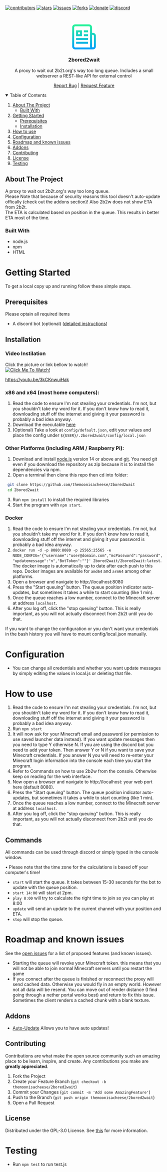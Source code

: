 <!-- Badges -->
[![contributors]][contributors-url]
[![stars]][stars-url]
[![issues]][issues-url]
[![forks]][forks-url]
[![donate]][donate-url]
[![discord]][discord-url]

<!-- PROJECT LOGO -->
</br>
<div align="center">

<a href="#readme.md"><img align="center" src="images/logo.png" alt="Logo" width="80" height="80"><a>

### 2bored2wait

A proxy to wait out 2b2t.org's way too long queue. Includes a small webserver a REST-like API for external control

[Report Bug](https://github.com/themoonisacheese/2bored2wait/issues) | [Request Feature](https://github.com/themoonisacheese/2bored2wait/issues)

</div>

<!-- TABLE OF CONTENTS -->
<details open="open">
<summary>Table of Contents</summary><p>

1. [About The Project](#about-the-project)
   - [Built With](#built-with)
2. [Getting Started](#getting-started)
   - [Prerequisites](#prerequisites)
   - [Installation](#installation)
3. [How to use](#how-to-use)
4. [Configuration](#configuration)
5. [Roadmap and known issues](#roadmap-and-known-issues)
6. [Addons](#addons)
6. [Contributing](#contributing)
7. [License](#license)
8. [Testing](#testing)

</p></details>

<!-- ABOUT THE PROJECT -->

## About The Project

A proxy to wait out 2b2t.org's way too long queue.  
Please Note that because of security reasons this tool doesn't auto-update offically (check out the addons section)! Also 2b2w does not show ETA from 2b2t.  
The ETA is calculated based on position in the queue. This results in better ETA most of the time.

### Built With

- node.js
- npm
- HTML

<!-- GETTING STARTED -->

# Getting Started

To get a local copy up and running follow these simple steps.

## Prerequisites

Please optain all required items

- A discord bot (optional) ([detailed instructions](https://discordpy.readthedocs.io/en/stable/discord.html))

## Installation
   
### Video Instilation 

Click the picture or link bellow to watch!   
[![Click Me To Watch!](https://img.youtube.com/vi/3kCKnwuiHak/0.jpg)](https://youtu.be/3kCKnwuiHak)
  
   
https://youtu.be/3kCKnwuiHak

### x86 and x64 (most home computers):

1. Read the code to ensure I'm not stealing your credentials. I'm not, but you shouldn't take my word for it. If you don't know how to read it, downloading stuff off the internet and giving it your password is probably a bad idea anyway.
2. Download the executable [here](https://github.com/themoonisacheese/2bored2wait/releases/latest)
3. (Optional) Take a look at `config/default.json`, edit your values and place the config under `${USER}/.2bored2wait/config/local.json`

### Other Platforms (including ARM / Raspberry Pi):

1. Download and install [node.js](https://nodejs.org/) version 14 or above and [git](https://git-scm.com). You need git even if you download the repository as zip because it is to install the dependencies via npm.
2. Open a terminal then clone this repo then cd into folder:

```sh
 git clone https://github.com/themoonisacheese/2bored2wait
 cd 2bored2wait
```

3. Run `npm install` to install the required libraries
4. Start the program with `npm start`.

### Docker

1. Read the code to ensure I'm not stealing your credentials. I'm not, but you shouldn't take my word for it. If you don't know how to read it, downloading stuff off the internet and giving it your password is probably a bad idea anyway.
2. `docker run -d -p 8080:8080 -p 25565:25565 -e NODE_CONFIG='{"username":"user@domain.com","mcPassword":"password","updatemessage":"n","BotToken":""}' 2bored2wait/2bored2wait:latest`. The docker image is automatically up to date after each push to this repo. Docker images are available for `amd64` and `arm64` among other platforms.
3. Open a browser and navigate to http://localhost:8080
4. Press the "Start queuing" button. The queue position indicator auto-updates, but sometimes it takes a while to start counting (like 1 min).
5. Once the queue reaches a low number, connect to the Minecraft server at address `localhost`.
6. After you log off, click the "stop queuing" button. This is really important, as you will not actually disconnect from 2b2t until you do that.

If you want to change the configuration or you don't want your credentials in the bash history you will have to mount config/local.json manually.

# Configuration

- You can change all credentials and whether you want update messages by simply editing the values in local.js or deleting that file.

# How to use

1. Read the code to ensure I'm not stealing your credentials. I'm not, but you shouldn't take my word for it. If you don't know how to read it, downloading stuff off the internet and giving it your password is probably a bad idea anyway.
2. Run `npm start`
3. It will now ask for your Minecraft email and password (or permission to use saved launcher data instead). If you want update messages then you need to type Y otherwise N. If you are using the discord bot you need to add your token. Then answer Y or N if you want to save your Minecraft credentials. If you answer N you will need to re-enter your Minecraft login information into the console each time you start the program.
4. Refer to Commands on how to use 2b2w from the console. Otherwise keep on reading for the web interface.
5. Now open a browser and navigate to http://localhost: your web port here (default 8080).
6. Press the "Start queuing" button. The queue position indicator auto-updates, but sometimes it takes a while to start counting (like 1 min).
7. Once the queue reaches a low number, connect to the Minecraft server at address `localhost`.
8. After you log off, click the "stop queuing" button. This is really important, as you will not actually disconnect from 2b2t until you do that.

## Commands

All commands can be used through discord or simply typed in the console window.

• Please note that the time zone for the calculations is based off your computer's time!


- `start` will start the queue. It takes between 15-30 seconds for the bot to update with the queue position.
- `start 14:00` will start at 2pm.
- `play 8:00` will try to calculate the right time to join so you can play at 8:00
- `update` will send an update to the current channel with your position and ETA.
- `stop` will stop the queue.

<!-- ROADMAP -->

# Roadmap and known issues

See the [open issues](https://github.com/themoonisacheese/2bored2wait/issues) for a list of proposed features (and known issues).

- Starting the queue will revoke your Minecraft token. this means that you will not be able to join normal Minecraft servers until you restart the game
- If you connect after the queue is finished or reconnect the proxy will send cached data. Otherwise you would fly in an empty world. However not all data will be resend. You can move out of render distance (I find going through a nether portal works best) and return to fix this issue. Sometimes the client renders a cached chunk with a blank texture.

   
## Addons
- [Auto-Update](https://github.com/KozmikCode/2b2t-auto-update) Allows you to have auto updates!
   
<!-- CONTRIBUTING -->

## Contributing
   

Contributions are what make the open source community such an amazing place to be learn, inspire, and create. Any contributions you make are **greatly appreciated**.

1. Fork the Project
2. Create your Feature Branch (`git checkout -b themoonisacheese/2bored2wait`)
3. Commit your Changes (`git commit -m 'Add some AmazingFeature'`)
4. Push to the Branch (`git push origin themoonisacheese/2bored2wait`)
5. Open a Pull Request

<!-- LICENSE -->

## License

Distributed under the GPL-3.0 License. See [this](LICENSE) for more information.

<!-- ACKNOWLEDGEMENTS -->

# Testing

- Run `npm test` to run test.js

<!-- MARKDOWN LINKS & IMAGES -->
<!-- https://www.markdownguide.org/basic-syntax/#reference-style-links -->

[contributors]: https://img.shields.io/github/contributors/themoonisacheese/2bored2wait.svg?style=for-the-badge&color=3e961e
[contributors-url]: https://github.com/themoonisacheese/2bored2wait/graphs/contributors
[stars]: https://img.shields.io/github/stars/themoonisacheese/2bored2wait.svg?style=for-the-badge&color=yellow
[stars-url]: https://github.com/themoonisacheese/2bored2wait/stargazers
[issues]: https://img.shields.io/github/issues-raw/themoonisacheese/2bored2wait.svg?label=issues&style=for-the-badge&color=orange
[issues-url]: https://github.com/themoonisacheese/2bored2wait/issues
[forks]: https://img.shields.io/github/forks/themoonisacheese/2bored2wait.svg?style=for-the-badge
[forks-url]: https://github.com/themoonisacheese/2bored2wait/network/members
[donate]: https://img.shields.io/badge/Donate-PayPal-green.svg?style=for-the-badge
[donate-url]: https://paypal.me/themoonisacheese
[discord]: https://img.shields.io/badge/dynamic/json?label=Discord&color=7289da&query=%24.presence_count&url=https%3A%2F%2Fdiscordapp.com%2Fapi%2Fguilds%2F879482948099919903%2Fwidget.json&style=for-the-badge
[discord-url]: https://discord.gg/9ZrXZp7nVj
